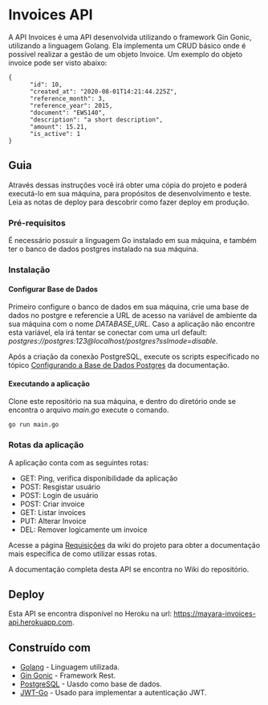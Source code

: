 # Invoices API

A API Invoices é uma API desenvolvida utilizando o framework Gin Gonic, utilizando a linguagem Golang. Ela implementa um CRUD básico onde é possível realizar a gestão de um objeto Invoice. Um exemplo do objeto invoice pode ser visto abaixo:

```
{
      "id": 10,
      "created_at": "2020-08-01T14:21:44.225Z",
      "reference_month": 3,
      "reference_year": 2015,
      "document": "EWS140",
      "description": "a short description",
      "amount": 15.21,
      "is_active": 1
}
```


## Guia

Através dessas instruções você irá obter uma cópia do projeto e poderá executá-lo em sua máquina, para propósitos de desenvolvimento e teste. Leia as notas de deploy para descobrir como fazer deploy em produção.

### Pré-requisitos

É necessário possuir a linguagem Go instalado em sua máquina, e também ter o banco de dados postgres instalado na sua máquina.

### Instalação

#### Configurar Base de Dados

Primeiro configure o banco de dados em sua máquina, crie uma base de dados no postgre e referencie a URL de acesso na variável de ambiente da sua máquina com o nome *DATABASE_URL*. Caso a aplicação não encontre esta variável, ela irá tentar se conectar com uma url default: *postgres://postgres:123@localhost/postgres?sslmode=disable*.

Após a criação da conexão PostgreSQL, execute os scripts especificado no tópico [Configurando a Base de Dados Postgres](https://github.com/MayaraMachado/invoices-proj/wiki/Configurando-a-Base-de-Dados-Postgres) da documentação.


#### Executando a aplicação

Clone este repositório na sua máquina, e dentro do diretório onde se encontra o arquivo *main.go* execute o comando.

```
go run main.go
```


### Rotas da aplicação

A aplicação conta com as seguintes rotas:

- GET: Ping, verifica disponibilidade da aplicação
- POST: Resgistar usuário
- POST: Login de usuário
- POST: Criar invoice
- GET: Listar invoices
- PUT: Alterar Invoice
- DEL: Remover logicamente um invoice

Acesse a página [Requisições](https://github.com/MayaraMachado/invoices-proj/wiki/Requisi%C3%A7%C3%B5es) da wiki do projeto para obter a documentação mais específica de como utilizar essas rotas.

A documentação completa desta API se encontra no Wiki do repositório.

## Deploy

Esta API se encontra disponível no Heroku na url: https://mayara-invoices-api.herokuapp.com.

## Construído com

* [Golang](https://golang.org/) - Linguagem utilizada.
* [Gin Gonic](https://github.com/gin-gonic/gin) - Framework Rest.
* [PostgreSQL](https://www.postgresql.org/) - Uasdo como base de dados.
* [JWT-Go](github.com/dgrijalva/jwt-go) - Usado para implementar a autenticação JWT.

